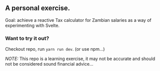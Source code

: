 ## A personal exercise.

Goal: achieve a reactive Tax calculator for Zambian salaries as a way of experimenting with Svelte.

### Want to try it out?

Checkout repo, run `yarn run dev`. (or use npm...)


*NOTE:* This repo is a learning exercise, it may not be accurate and should not be considered sound financial advice...